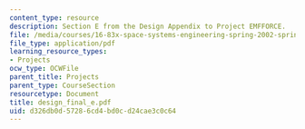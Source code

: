 ```yaml
---
content_type: resource
description: Section E from the Design Appendix to Project EMFFORCE.
file: /media/courses/16-83x-space-systems-engineering-spring-2002-spring-2003/d326db0d57286cd4bd0cd24cae3c0c64_design_final_e.pdf
file_type: application/pdf
learning_resource_types:
- Projects
ocw_type: OCWFile
parent_title: Projects
parent_type: CourseSection
resourcetype: Document
title: design_final_e.pdf
uid: d326db0d-5728-6cd4-bd0c-d24cae3c0c64
---
```

